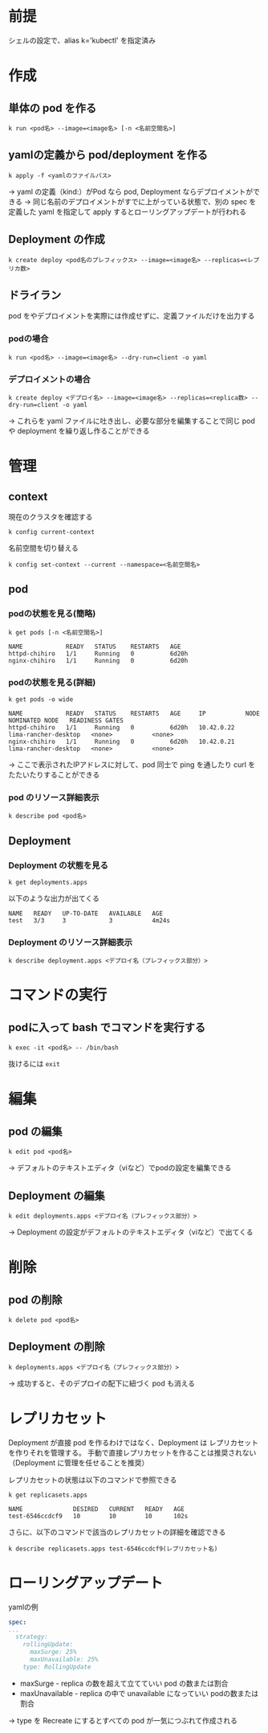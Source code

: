 # 前提

シェルの設定で、alias k='kubectl' を指定済み

# 作成

## 単体の pod を作る

```shell
k run <pod名> --image=<image名> [-n <名前空間名>]
```

## yamlの定義から pod/deployment を作る

```shell
k apply -f <yamlのファイルパス>
```

-> yaml の定義（kind:）がPod なら pod, Deployment ならデプロイメントができる
-> 同じ名前のデプロイメントがすでに上がっている状態で、別の spec を定義した yaml を指定して apply するとローリングアップデートが行われる

## Deployment の作成

```shell
k create deploy <pod名のプレフィックス> --image=<image名> --replicas=<レプリカ数>
```

## ドライラン

pod をやデプロイメントを実際には作成せずに、定義ファイルだけを出力する

### podの場合

```shell
k run <pod名> --image=<image名> --dry-run=client -o yaml
```

### デプロイメントの場合

```shell
k create deploy <デプロイ名> --image=<image名> --replicas=<replica数> --dry-run=client -o yaml
```

-> これらを yaml ファイルに吐き出し、必要な部分を編集することで同じ pod や deployment を繰り返し作ることができる

# 管理

## context

現在のクラスタを確認する

```
k config current-context
```

名前空間を切り替える

```
k config set-context --current --namespace=<名前空間名>
```


## pod

### podの状態を見る(簡略)

```shell
k get pods [-n <名前空間名>]
```

```
NAME            READY   STATUS    RESTARTS   AGE
httpd-chihiro   1/1     Running   0          6d20h
nginx-chihiro   1/1     Running   0          6d20h
```

### podの状態を見る(詳細)

```shell
k get pods -o wide
```

```
NAME            READY   STATUS    RESTARTS   AGE     IP           NODE                   NOMINATED NODE   READINESS GATES
httpd-chihiro   1/1     Running   0          6d20h   10.42.0.22   lima-rancher-desktop   <none>           <none>
nginx-chihiro   1/1     Running   0          6d20h   10.42.0.21   lima-rancher-desktop   <none>           <none>
```

-> ここで表示されたIPアドレスに対して、pod 同士で ping を通したり curl をたたいたりすることができる

### pod のリソース詳細表示

```shell
k describe pod <pod名>
```

## Deployment

### Deployment の状態を見る

```shell
k get deployments.apps
```

以下のような出力が出てくる

```shell
NAME   READY   UP-TO-DATE   AVAILABLE   AGE
test   3/3     3            3           4m24s
```

### Deployment のリソース詳細表示

```shell
k describe deployment.apps <デプロイ名（プレフィックス部分）>
```

# コマンドの実行

## podに入って bash でコマンドを実行する

```shell
k exec -it <pod名> -- /bin/bash
```

抜けるには `exit`


# 編集

## pod の編集

```shell
k edit pod <pod名>
```

-> デフォルトのテキストエディタ（viなど）でpodの設定を編集できる

## Deployment の編集

```shell
k edit deployments.apps <デプロイ名（プレフィックス部分）>
```

-> Deployment の設定がデフォルトのテキストエディタ（viなど）で出てくる

# 削除

## pod の削除

```shell
k delete pod <pod名>
```

## Deployment の削除


```shell
k deployments.apps <デプロイ名（プレフィックス部分）>
```

-> 成功すると、そのデプロイの配下に紐づく pod も消える

# レプリカセット

Deployment が直接 pod を作るわけではなく、Deployment は レプリカセットを作りそれを管理する。
手動で直接レプリカセットを作ることは推奨されない（Deployment に管理を任せることを推奨）


レプリカセットの状態は以下のコマンドで参照できる

```shell
k get replicasets.apps
```

```
NAME              DESIRED   CURRENT   READY   AGE
test-6546ccdcf9   10        10        10      102s
```

さらに、以下のコマンドで該当のレプリカセットの詳細を確認できる

```shell
k describe replicasets.apps test-6546ccdcf9(レプリカセット名)
```

# ローリングアップデート

yamlの例

```yaml
spec:
...
  strategy:
    rollingUpdate:
      maxSurge: 25%
      maxUnavailable: 25%
    type: RollingUpdate

```

- maxSurge - replica の数を超えて立てていい pod の数または割合
- maxUnavailable - replica の中で unavailable になっていい podの数または割合


-> type を Recreate にするとすべての pod が一気につぶれて作成される

